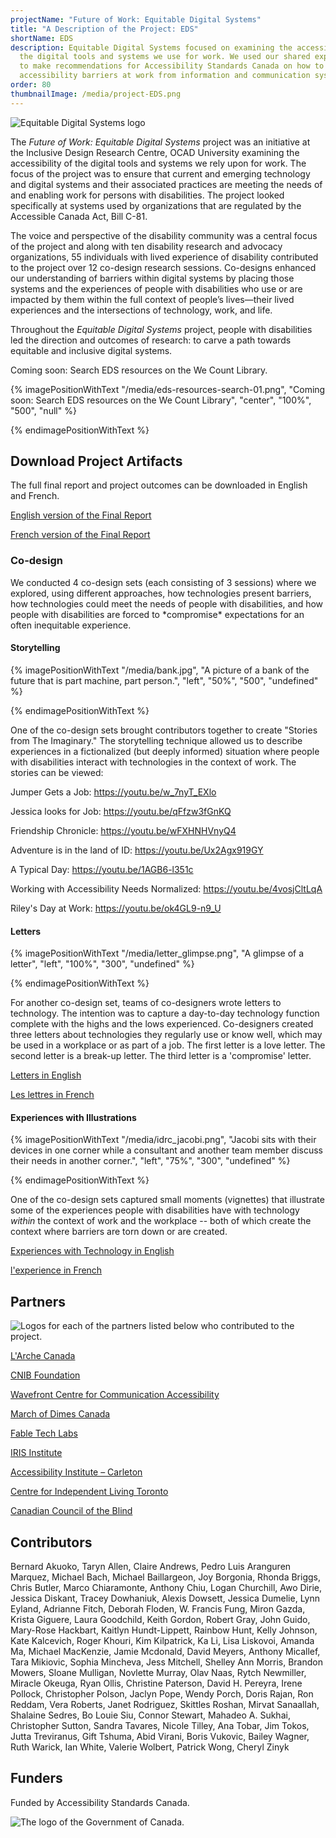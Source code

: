 ```yaml
---
projectName: "Future of Work: Equitable Digital Systems"
title: "A Description of the Project: EDS"
shortName: EDS
description: Equitable Digital Systems focused on examining the accessibility of
  the digital tools and systems we use for work. We used our shared experiences
  to make recommendations for Accessibility Standards Canada on how to prevent
  accessibility barriers at work from information and communication systems.
order: 80
thumbnailImage: /media/project-EDS.png
---
```

![Equitable Digital Systems logo](/media/sm.png)

The *Future of Work: Equitable Digital Systems* project was an initiative at the Inclusive Design Research Centre, OCAD University examining the accessibility of the digital tools and systems we rely upon for work. The focus of the project was to ensure that current and emerging technology and digital systems and their associated practices are meeting the needs of and enabling work for persons with disabilities. The project looked specifically at systems used by organizations that are regulated by the Accessible Canada Act, Bill C-81.

The voice and perspective of the disability community was a central focus of the project and along with ten disability research and advocacy organizations, 55 individuals with lived experience of disability contributed to the project over 12 co-design research sessions. Co-designs enhanced our understanding of barriers within digital systems by placing those systems and the experiences of people with disabilities who use or are impacted by them within the full context of people’s lives—their lived experiences and the intersections of technology, work, and life.

Throughout the *Equitable Digital Systems* project, people with disabilities led the direction and outcomes of research: to carve a path towards equitable and inclusive digital systems.

Coming soon: Search EDS resources on the We Count Library.

{% imagePositionWithText "/media/eds-resources-search-01.png", "Coming soon: Search EDS resources on the We Count Library", "center", "100%", "500", "null" %}

{% endimagePositionWithText %}

## Download Project Artifacts

The full final report and project outcomes can be downloaded in English and French.

[English version of the Final Report](/media/equitable-digital-systems-research-report-final_english.docx)

[French version of the Final Report](/media/equitable-digital-systems-research-report-final_french.docx)

### Co-design

We conducted 4 co-design sets (each consisting of 3 sessions) where we explored, using different approaches, how technologies present barriers, how technologies could meet the needs of people with disabilities, and how people with disabilities are forced to \*compromise\* expectations for an often inequitable experience.

#### Storytelling

{% imagePositionWithText "/media/bank.jpg", "A picture of a bank of the future that is part machine, part person.", "left", "50%", "500", "undefined" %}

{% endimagePositionWithText %}

One of the co-design sets brought contributors together to create "Stories from The Imaginary." The storytelling technique allowed us to describe experiences in a fictionalized (but deeply informed) situation where people with disabilities interact with technologies in the context of work. The stories can be viewed:

Jumper Gets a Job: <https://youtu.be/w_7nyT_EXlo>

Jessica looks for Job: <https://youtu.be/qFfzw3fGnKQ>

Friendship Chronicle: <https://youtu.be/wFXHNHVnyQ4>

Adventure is in the land of ID: <https://youtu.be/Ux2Agx919GY>

A Typical Day: <https://youtu.be/1AGB6-l351c>

Working with Accessibility Needs Normalized: <https://youtu.be/4vosjCltLqA>

Riley's Day at Work: <https://youtu.be/ok4GL9-n9_U>

#### Letters

{% imagePositionWithText "/media/letter_glimpse.png", "A glimpse of a letter", "left", "100%", "300", "undefined" %}

{% endimagePositionWithText %}

For another co-design set, teams of co-designers wrote letters to technology. The intention was to capture a day-to-day technology function complete with the highs and the lows experienced. Co-designers created three letters about technologies they regularly use or know well, which may be used in a workplace or as part of a job. The first letter is a love letter. The second letter is a break-up letter. The third letter is a 'compromise' letter.

[Letters in English](/media/the-letters.docx)

[Les lettres in French](/media/les_lettres.docx)

#### Experiences with Illustrations

{% imagePositionWithText "/media/idrc_jacobi.png", "Jacobi sits with their devices in one corner while a consultant and another team member discuss their needs in another corner.", "left", "75%", "300", "undefined" %}

{% endimagePositionWithText %}

[](/media/experience.docx)One of the co-design sets captured small moments (vignettes) that illustrate some of the experiences people with disabilities have with technology *within* the context of work and the workplace -- both of which create the context where barriers are torn down or are created.

[Experiences with Technology in English](/media/experience.docx)

[l'experience in French](/media/l-experience.docx)

## Partners

![Logos for each of the partners listed below who contributed to the project.](/media/partners_eds.png)

[L'Arche Canada](https://larche.ca)

[CNIB Foundation](https://cnib.ca)

[Wavefront Centre for Communication Accessibility](https://wavefrontcentre.ca)

[March of Dimes Canada](https://marchofdimes.ca)

[Fable Tech Labs](https://makeitfable.com)

[IRIS Institute](https://irisinstitute.ca)

[Accessibility Institute – Carleton](https://carleton.ca/accessibility-institute/)

[Centre for Independent Living Toronto](https://cilt.ca)

[Canadian Council of the Blind](https://ccbnational.net)

## Contributors

Bernard Akuoko, Taryn Allen, Claire Andrews, Pedro Luis Aranguren Marquez, Michael Bach, Michael Baillargeon, Joy Borgonia, Rhonda Briggs, Chris Butler, Marco Chiaramonte, Anthony Chiu, Logan Churchill, Awo Dirie, Jessica Diskant, Tracey Dowhaniuk, Alexis Dowsett, Jessica Dumelie, Lynn Eyland, Adrianne Fitch, Deborah Floden, W. Francis Fung, Miron Gazda, Krista Giguere, Laura Goodchild, Keith Gordon, Robert Gray, John Guido, Mary-Rose Hackbart, Kaitlyn Hundt-Lippett, Rainbow Hunt, Kelly Johnson, Kate Kalcevich, Roger Khouri, Kim Kilpatrick, Ka Li, Lisa Liskovoi, Amanda Ma, Michael MacKenzie, Jamie Mcdonald, David Meyers, Anthony Micallef, Tara Mikiovic, Sophia Mincheva, Jess Mitchell, Shelley Ann Morris, Brandon Mowers, Sloane Mulligan, Novlette Murray, Olav Naas, Rytch Newmiller, Miracle Okeuga, Ryan Ollis, Christine Paterson, David H. Pereyra, Irene Pollock, Christopher Polson, Jaclyn Pope, Wendy Porch, Doris Rajan, Ron Reddam, Vera Roberts, Janet Rodriguez, Skittles Roshan, Mirvat Sanaallah, Shalaine Sedres, Bo Louie Siu, Connor Stewart, Mahadeo A. Sukhai, Christopher Sutton, Sandra Tavares, Nicole Tilley, Ana Tobar, Jim Tokos, Jutta Treviranus, Gift Tshuma, Abid Virani, Boris Vukovic, Bailey Wagner, Ruth Warick, Ian White, Valerie Wolbert, Patrick Wong, Cheryl Zinyk

## Funders

Funded by Accessibility Standards Canada.

![The logo of the Government of Canada.](/media/canada.png)